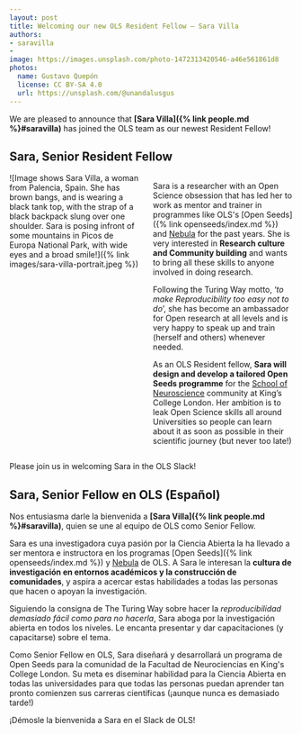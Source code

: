 ```yaml
---
layout: post
title: Welcoming our new OLS Resident Fellow — Sara Villa
authors:
- saravilla
- 
image: https://images.unsplash.com/photo-1472313420546-a46e561861d8
photos:
  name: Gustavo Quepón
  license: CC BY-SA 4.0
  url: https://unsplash.com/@unandalusgus
---
```


We are pleased to announce that **[Sara Villa]({% link people.md %}#saravilla)** has joined the OLS team as our newest Resident Fellow!  

## Sara, Senior Resident Fellow
<div class="columns">
  <div class="column is-3" markdown="1">
  ![Image shows Sara Villa, a woman from Palencia, Spain. She has brown bangs, and is wearing a black tank top, with the strap of a black backpack slung over one shoulder. Sara is posing infront of some mountains in Picos de Europa National Park, with wide eyes and a broad smile!]({% link images/sara-villa-portrait.jpeg %})
  </div>
  <div class="column" markdown="1">

Sara is a researcher with an Open Science obsession that has led her to work as mentor and trainer in programmes like OLS's [Open Seeds]({% link openseeds/index.md %}) and [Nebula](https://we-are-ols.org/nebula/) for the past years.
She is very interested in **Research culture and Community building** and wants to bring all these skills to anyone involved in doing research. 

Following the Turing Way motto, ‘*to make Reproducibility too easy not to do*’, she has become an ambassador for Open research at all levels and is very happy to speak up and train (herself and others) whenever needed. 

As an OLS Resident fellow, **Sara will design and develop a tailored Open Seeds programme** for the [School of Neuroscience](https://www.kcl.ac.uk/neuroscience) community at King’s College London.
Her ambition is to leak Open Science skills all around Universities so people can learn about it as soon as possible in their scientific journey (but never too late!)

  </div>
</div>

Please join us in welcoming Sara in the OLS Slack!

## Sara, Senior Fellow en OLS (Español)

Nos entusiasma darle la bienvenida a **[Sara Villa]({% link people.md %}#saravilla)**, quien se une al equipo de OLS como Senior Fellow. 

Sara es una investigadora cuya pasión por la Ciencia Abierta la ha llevado a ser mentora e instructora en los programas [Open Seeds]({% link openseeds/index.md %}) y [Nebula](https://we-are-ols.org/nebula/) de OLS. A Sara le interesan la **cultura de investigación en entornos académicos y la construcción de comunidades**, y aspira a acercar estas habilidades a todas las personas que hacen o apoyan la investigación. 

Siguiendo la consigna de The Turing Way sobre hacer la *reproducibilidad demasiado fácil como para no hacerla*, Sara aboga por la investigación abierta en todos los niveles. Le encanta presentar y dar capacitaciones (y capacitarse) sobre el tema.

Como Senior Fellow en OLS, Sara diseñará y desarrollará un programa de Open Seeds para la comunidad de la Facultad de Neurociencias en King's College London. Su meta es diseminar habilidad para la Ciencia Abierta en todas las universidades para que todas las personas puedan aprender tan pronto comienzen sus carreras científicas (¡aunque nunca es demasiado tarde!)

¡Démosle la bienvenida a Sara en el Slack de OLS!

